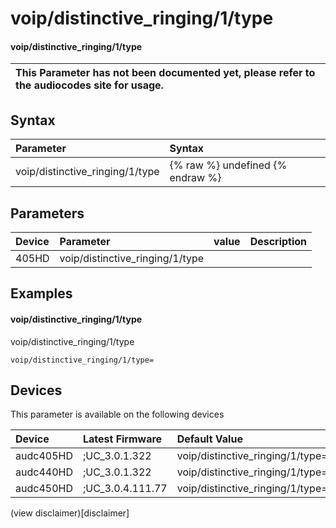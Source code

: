 ﻿---
description: voip/distinctive_ringing/1/type
search: false
---

# voip/distinctive_ringing/1/type

#### voip/distinctive_ringing/1/type


| This Parameter has not been documented yet, please refer to the audiocodes site for usage.  |
| :--- |

## Syntax
| Parameter | Syntax |
| :--- | :--- |
|voip/distinctive_ringing/1/type | {% raw %} undefined {% endraw %} |

## Parameters
|Device|Parameter|value|Description|
|:---|:---|:---|:---|
| 405HD | voip/distinctive_ringing/1/type |  |  |

## Examples
#### voip/distinctive_ringing/1/type

voip/distinctive_ringing/1/type

```
voip/distinctive_ringing/1/type=
```

## Devices
This parameter is available on the following devices

| Device | Latest Firmware | Default Value |
|:---|:---|:---|
| audc405HD | ;UC_3.0.1.322 | voip/distinctive_ringing/1/type= 
| audc440HD | ;UC_3.0.1.322 | voip/distinctive_ringing/1/type= 
| audc450HD | ;UC_3.0.4.111.77 | voip/distinctive_ringing/1/type= 

(view disclaimer)[disclaimer]
